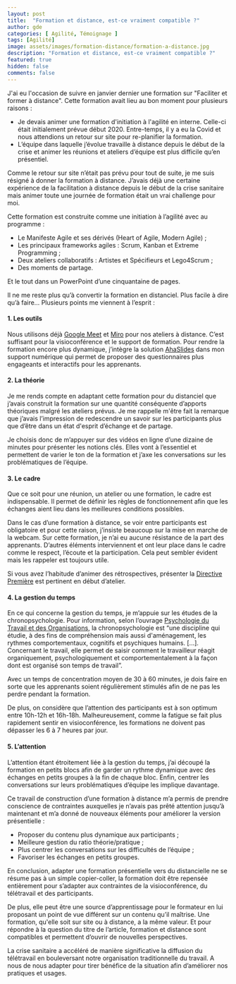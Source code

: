 ```yaml
---
layout: post
title:  "Formation et distance, est-ce vraiment compatible ?"
author: gde
categories: [ Agilité, Témoignage ]
tags: [Agilité]
image: assets/images/formation-distance/formation-a-distance.jpg
description: "Formation et distance, est-ce vraiment compatible ?"
featured: true
hidden: false
comments: false
---
```



J'ai eu l'occasion de suivre en janvier dernier une formation sur "Faciliter et former à distance". Cette formation avait lieu au bon moment pour plusieurs raisons :
- Je devais animer une formation d'initiation à l'agilité en interne. Celle-ci était initialement prévue début 2020. Entre-temps, il y a eu la Covid et nous attendions un retour sur site pour re-planifier la formation.
- L’équipe dans laquelle j’évolue travaille à distance depuis le début de la crise et animer les réunions et ateliers d’équipe est plus difficile qu’en présentiel.

Comme le retour sur site n’était pas prévu pour tout de suite, je me suis résigné à donner la formation à distance. J’avais déjà une certaine expérience de la facilitation à distance depuis le début de la crise sanitaire mais animer toute une journée de formation était un vrai challenge pour moi.

Cette formation est construite comme une initiation à l’agilité avec au programme :
- Le Manifeste Agile et ses dérivés (Heart of Agile, Modern Agile) ;
- Les principaux frameworks agiles : Scrum, Kanban et Extreme Programming ;
- Deux ateliers collaboratifs : Artistes et Spécifieurs et Lego4Scrum ;
- Des moments de partage.

Et le tout dans un PowerPoint d’une cinquantaine de pages.

Il ne me reste plus qu’à convertir la formation en distanciel. Plus facile à dire qu’à faire… Plusieurs points me viennent à l’esprit :

#### 1. Les outils

Nous utilisons déjà [Google Meet](https://apps.google.com/meet/) et [Miro](https://miro.com/) pour nos ateliers à distance. C’est suffisant pour la visioconférence et le support de formation. Pour rendre la formation encore plus dynamique, j’intègre la solution [AhaSlides](https://ahaslides.com/) dans mon support numérique qui permet de proposer des questionnaires plus engageants et interactifs pour les apprenants.


#### 2. La théorie

Je me rends compte en adaptant cette formation pour du distanciel que j’avais construit la formation sur une quantité conséquente d’apports théoriques malgré les ateliers prévus. Je me rappelle m'être fait la remarque que j’avais l’impression de redescendre un savoir sur les participants plus que d’être dans un état d'esprit d’échange et de partage.

Je choisis donc de m’appuyer sur des vidéos en ligne d’une dizaine de minutes pour présenter les notions clés. Elles vont à l’essentiel et permettent de varier le ton de la formation et j’axe les conversations sur les problématiques de l’équipe.


#### 3. Le cadre

Que ce soit pour une réunion, un atelier ou une formation, le cadre est indispensable. Il permet de définir les règles de fonctionnement afin que les échanges aient lieu dans les meilleures conditions possibles.

Dans le cas d’une formation à distance, se voir entre participants est obligatoire et pour cette raison, j’insiste beaucoup sur la mise en marche de la webcam. Sur cette formation, je n’ai eu aucune résistance de la part des apprenants. D’autres éléments interviennent et ont leur place dans le cadre comme le respect, l’écoute et la participation. Cela peut sembler évident mais les rappeler est toujours utile.

Si vous avez l’habitude d’animer des rétrospectives, présenter la [Directive Première](https://retrospectivewiki.org/index.php?title=The_Prime_Directive) est pertinent en début d’atelier.


#### 4. La gestion du temps

En ce qui concerne la gestion du temps, je m’appuie sur les études de la chronopsychologie. Pour information, selon l’ouvrage [Psychologie du Travail et des Organisations](https://www.dunod.com/sciences-humaines-et-sociales/psychologie-du-travail-et-organisations-domaines-recherches-et-d), la chronopsychologie est “une discipline qui étudie, à des fins de compréhension mais aussi d'aménagement, les rythmes comportementaux, cognitifs et psychiques humains. [...]. Concernant le travail, elle permet de saisir comment le travailleur réagit organiquement, psychologiquement et comportementalement à la façon dont est organisé son temps de travail”.

Avec un temps de concentration moyen de 30 à 60 minutes, je dois faire en sorte que les apprenants soient régulièrement stimulés afin de ne pas les perdre pendant la formation.

De plus, on considère que l’attention des participants est à son optimum entre 10h-12h et 16h-18h. Malheureusement, comme la fatigue se fait plus rapidement sentir en visioconférence, les formations ne doivent pas dépasser les 6 à 7 heures par jour.


#### 5. L’attention

L’attention étant étroitement liée à la gestion du temps, j’ai découpé la formation en petits blocs afin de garder un rythme dynamique avec des échanges en petits groupes à la fin de chaque bloc. Enfin, centrer les conversations sur leurs problématiques d’équipe les implique davantage.

Ce travail de construction d’une formation à distance m’a permis de prendre conscience de contraintes auxquelles je n’avais pas prêté attention jusqu’à maintenant et m’a donné de nouveaux éléments pour améliorer la version présentielle :
- Proposer du contenu plus dynamique aux participants ;
- Meilleure gestion du ratio théorie/pratique ;
- Plus centrer les conversations sur les difficultés de l’équipe ;
- Favoriser les échanges en petits groupes.

En conclusion, adapter une formation présentielle vers du distancielle ne se résume pas à un simple copier-coller, la formation doit être repensée entièrement pour s’adapter aux contraintes de la visioconférence, du télétravail et des participants. 

De plus, elle peut être une source d’apprentissage pour le formateur en lui proposant un point de vue différent sur un contenu qu’il maîtrise. Une formation, qu'elle soit sur site ou à distance, a la même valeur. Et pour répondre à la question du titre de l’article, formation et distance sont compatibles et permettent d’ouvrir de nouvelles perspectives.

La crise sanitaire a accéléré de manière significative la diffusion du télétravail en bouleversant notre organisation traditionnelle du travail. A nous de nous adapter pour tirer bénéfice de la situation afin d’améliorer nos pratiques et usages.
